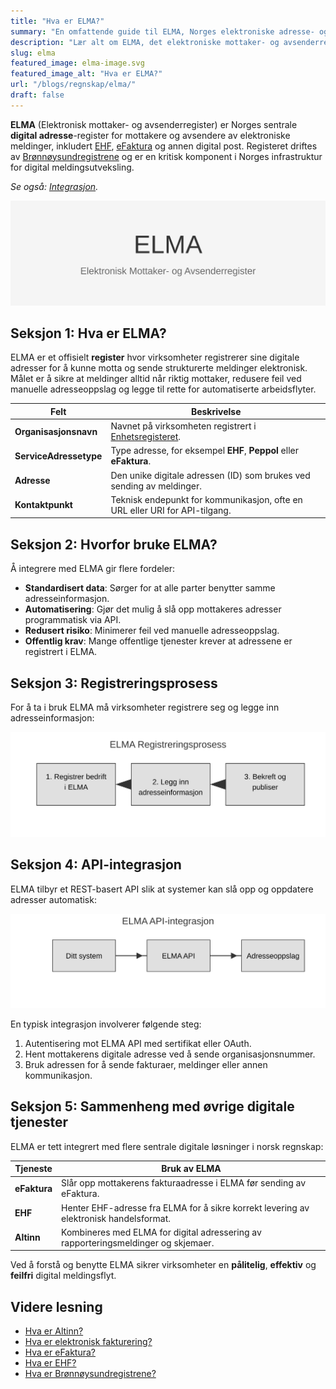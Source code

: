 ```yaml
---
title: "Hva er ELMA?"
summary: "En omfattende guide til ELMA, Norges elektroniske adresse- og mottakerregister, som er sentralt for levering av elektroniske fakturaer, EHF-meldinger og digital post. Artikkelen dekker formål, registreringsprosess, API-integrasjon og sammenhenger med eFaktura, EHF og Altinn."
description: "Lær alt om ELMA, det elektroniske mottaker- og avsenderregisteret som brukes for eFaktura, EHF og annen digital meldingsutveksling. Oppdag hvordan du registrerer deg, integrerer via API og sikrer korrekt digital adresse."
slug: elma
featured_image: elma-image.svg
featured_image_alt: "Hva er ELMA?"
url: "/blogs/regnskap/elma/"
draft: false
---
```



**ELMA** (Elektronisk mottaker- og avsenderregister) er Norges sentrale **digital adresse**-register for mottakere og avsendere av elektroniske meldinger, inkludert [EHF](/blogs/regnskap/hva-er-ehf "Hva er EHF? En Guide til Norsk Elektronisk Handelsformat"), [eFaktura](/blogs/regnskap/hva-er-efaktura "Hva er eFaktura? Komplett Guide til Elektronisk Fakturering i Norge") og annen digital post. Registeret driftes av [Brønnøysundregistrene](/blogs/regnskap/bronnoysundregistrene "Hva er Brønnøysundregistrene? En Guide til Norges Registerforvalter") og er en kritisk komponent i Norges infrastruktur for digital meldingsutveksling.

*Se også: [Integrasjon](/blogs/regnskap/integrasjon "Integrasjon – En Innføring i Integrasjonskonsepter i Regnskap").*

![ELMA Oversikt](elma-image.svg)

## Seksjon 1: Hva er ELMA?

ELMA er et offisielt **register** hvor virksomheter registrerer sine digitale adresser for å kunne motta og sende strukturerte meldinger elektronisk. Målet er å sikre at meldinger alltid når riktig mottaker, redusere feil ved manuelle adresseoppslag og legge til rette for automatiserte arbeidsflyter.

| Felt                        | Beskrivelse                                                                                         |
|-----------------------------|-----------------------------------------------------------------------------------------------------|
| **Organisasjonsnavn**       | Navnet på virksomheten registrert i [Enhetsregisteret](/blogs/regnskap/hva-er-enhetsregisteret "Hva er Enhetsregisteret?"). |
| **ServiceAdressetype**      | Type adresse, for eksempel **EHF**, **Peppol** eller **eFaktura**.                                   |
| **Adresse**                 | Den unike digitale adressen (ID) som brukes ved sending av meldinger.                                |
| **Kontaktpunkt**            | Teknisk endepunkt for kommunikasjon, ofte en URL eller URI for API-tilgang.                          |

## Seksjon 2: Hvorfor bruke ELMA?

Å integrere med ELMA gir flere fordeler:

* **Standardisert data**: Sørger for at alle parter benytter samme adresseinformasjon.
* **Automatisering**: Gjør det mulig å slå opp mottakeres adresser programmatisk via API.
* **Redusert risiko**: Minimerer feil ved manuelle adresseoppslag.
* **Offentlig krav**: Mange offentlige tjenester krever at adressene er registrert i ELMA.

## Seksjon 3: Registreringsprosess

For å ta i bruk ELMA må virksomheter registrere seg og legge inn adresseinformasjon:

![ELMA Registreringsprosess](elma-prosess.svg)

## Seksjon 4: API-integrasjon

ELMA tilbyr et REST-basert API slik at systemer kan slå opp og oppdatere adresser automatisk:

![ELMA API-integrasjon](elma-api-integrasjon.svg)

En typisk integrasjon involverer følgende steg:

1. Autentisering mot ELMA API med sertifikat eller OAuth.
2. Hent mottakerens digitale adresse ved å sende organisasjonsnummer.
3. Bruk adressen for å sende fakturaer, meldinger eller annen kommunikasjon.

## Seksjon 5: Sammenheng med øvrige digitale tjenester

ELMA er tett integrert med flere sentrale digitale løsninger i norsk regnskap:

| Tjeneste              | Bruk av ELMA                                                                                                         |
|-----------------------|----------------------------------------------------------------------------------------------------------------------|
| **eFaktura**          | Slår opp mottakerens fakturaadresse i ELMA før sending av eFaktura.                                                   |
| **EHF**               | Henter EHF-adresse fra ELMA for å sikre korrekt levering av elektronisk handelsformat.                                |
| **Altinn**            | Kombineres med ELMA for digital adressering av rapporteringsmeldinger og skjemaer.                                     |

Ved å forstå og benytte ELMA sikrer virksomheter en **pålitelig**, **effektiv** og **feilfri** digital meldingsflyt.

## Videre lesning

* [Hva er Altinn?](/blogs/regnskap/hva-er-altinn "Hva er Altinn? Norges Digitale Portal for Næringsliv og Privatpersoner")
* [Hva er elektronisk fakturering?](/blogs/regnskap/hva-er-elektronisk-fakturering "Hva er Elektronisk Fakturering? Komplett Guide til Digitale Fakturaløsninger")
* [Hva er eFaktura?](/blogs/regnskap/hva-er-efaktura "Hva er eFaktura? Komplett Guide til Elektronisk Fakturering i Norge")
* [Hva er EHF?](/blogs/regnskap/hva-er-ehf "Hva er EHF? En Guide til Norsk Elektronisk Handelsformat")
* [Hva er Brønnøysundregistrene?](/blogs/regnskap/bronnoysundregistrene "Hva er Brønnøysundregistrene? En Guide til Norges Registerforvalter")
